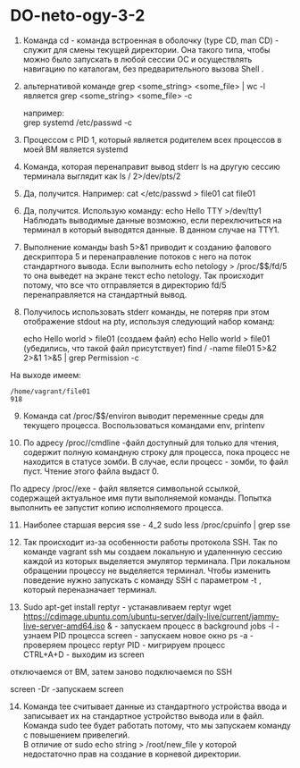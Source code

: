 # DO-neto-ogy-3-2
1. Команда cd - команда встроенная в оболочку (type CD, man CD) - служит для смены текущей директории.  Она такого типа, чтобы можно было запускать в любой сессии ОС и осуществлять навигацию по каталогам, без предварительного вызова Shell . 

2. альтернативой команде grep <some_string> <some_file> | wc -l является grep <some_string> <some_file> -c 

	например:  
	grep systemd /etc/passwd -c

3. Процессом с PID 1, который является родителем всех процессов в моей ВМ является systemd

4. Команда, которая перенаправит вывод stderr ls на другую сессию терминала выглядит как ls / 2>/dev/pts/2

5. Да, получится. 
	  Например:  cat </etc/passwd > file01
		cat file01

6. Да, получится. Использую команду: echo Hello TTY >/dev/tty1 
   Наблюдать выводимые данные возможно, если переключиться на терминал в который выводятся данные. В данном случае на TTY1.

7. Выполнение команды bash 5>&1 приводит к созданию фалового дескриптора 5 и перенаправление потоков с него на поток стандартного вывода.
   Если выполнить echo netology > /proc/$$/fd/5 то она выведет на экране текст echo netology. Так происходит потому, что все что отправляется в директорию fd/5          перенаправляется на стандартный вывод.
  

8. Получилось использовать stderr команды, не потеряв при этом отображение stdout на pty, используя следующий набор команд:
	 
 	echo Hello world > file01 (создаем файл)
 	echo Hello world > file01 (убедились, что такой файл присутствует) 
 	find / -name file01  5>&2 2>&1 1>&5 | grep Permission -c

 На выходе имеем: 

	/home/vagrant/file01
	918

9. Команда cat /proc/$$/environ выводит переменные среды для текущего процесса.
   Воспользоваться командами env, printenv

10. По адресу /proc/<PID>/cmdline -файл доступный для только для чтения, содержит полную командную строку для процесса, пока процесс не находится в статусе зомби. 
 В случае, если процесс - зомби, то файл пуст. Чтение этого файла выдаст 0.
   
 По адресу /proc/<PID>/exe     - файл является символьной ссылкой, содержащей актуальное имя пути выполняемой команды. Попытка выполнить ее запустит копию исполняемого  процесса.

11. Наиболее старшая версия  sse - 4_2
  sudo less /proc/cpuinfo | grep sse 

12. Так происходит из-за особенности работы протокола SSH. Так по команде vagrant ssh мы создаем локальную и удаленнную сессию каждой из которых выделяется эмулятор терминала. При локальном обращении процессу не выделяется терминал.
    Чтобы изменить поведение нужно запускать с команду SSH с параметром -t , который переназначает терминал.

13. Sudo apt-get install reptyr 								- устанавливаем reptyr 
 wget https://cdimage.ubuntu.com/ubuntu-server/daily-live/current/jammy-live-server-amd64.iso & - запускаем процесс в background
 jobs -l 											- узнаем PID процесса 
 screen 											- запускаем новое окно
 ps -a												- проверяем процесс
 reptyr PID											- мигрируем процесс  
 CTRL+A+D											- выходим из screen

 отключаемся от ВМ, затем заново подключаемся по SSH
 
 screen -Dr											-запускаем screen


14. Команда tee считывает данные из стандартного устройства ввода и записывает их на стандартное устройство вывода или в файл.
Команда sudo tee будет работать потому, что мы запускаем команду с повышением привелегий.  
В отличие от sudo echo string > /root/new_file у которой недостаточно прав на создание в корневой директории. 
